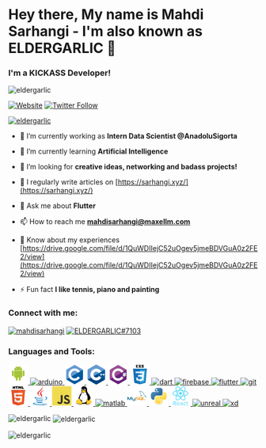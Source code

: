 <h1 align="left">Hey there, My name is Mahdi Sarhangi - I'm also known as ELDERGARLIC 🧄</h1>
<h3 align="left">I'm a KICKASS Developer!</h3>

<p align="left"> <img src="https://komarev.com/ghpvc/?username=eldergarlic&label=Profile%20views&color=b10eb4&style=flat" alt="eldergarlic" /> </p>

[![Website](https://img.shields.io/website?label=maxellm.com&style=for-the-badge&url=https%3A%2F%2Fmaxellm.com)](https://maxellm.com)
[![Twitter Follow](https://img.shields.io/twitter/follow/eldergarlic?color=1DA1F2&logo=twitter&style=for-the-badge)](https://twitter.com/intent/follow?original_referer=https%3A%2F%2Fgithub.com%2Feldergarlic&screen_name=eldergarlic)

<p align="left"> <a href="https://github.com/ryo-ma/github-profile-trophy"><img src="https://github-profile-trophy.vercel.app/?username=eldergarlic" alt="eldergarlic" /></a> </p>

- 🔭 I’m currently working as **Intern Data Scientist @AnadoluSigorta**

- 🌱 I’m currently learning **Artificial Intelligence**

- 👯 I’m looking for **creative ideas, networking and badass projects!**

- 📝 I regularly write articles on [https://sarhangi.xyz/](https://sarhangi.xyz/)

- 💬 Ask me about **Flutter**

- 📫 How to reach me **mahdisarhangi@maxellm.com**

- 📄 Know about my experiences [https://drive.google.com/file/d/1QuWDIIejC52uOgev5jmeBDVGuA0z2FE2/view](https://drive.google.com/file/d/1QuWDIIejC52uOgev5jmeBDVGuA0z2FE2/view)

- ⚡ Fun fact **I like tennis, piano and painting**

<h3 align="left">Connect with me:</h3>
<p align="left">
<a href="https://instagram.com/mahdisarhangi" target="blank"><img align="center" src="https://raw.githubusercontent.com/rahuldkjain/github-profile-readme-generator/master/src/images/icons/Social/instagram.svg" alt="mahdisarhangi" height="30" width="40" /></a>
<a href="https://discord.gg/ELDERGARLIC#7103" target="blank"><img align="center" src="https://raw.githubusercontent.com/rahuldkjain/github-profile-readme-generator/master/src/images/icons/Social/discord.svg" alt="ELDERGARLIC#7103" height="30" width="40" /></a>
</p>

<h3 align="left">Languages and Tools:</h3>
<p align="left"> <a href="https://developer.android.com" target="_blank" rel="noreferrer"> <img src="https://raw.githubusercontent.com/devicons/devicon/master/icons/android/android-original-wordmark.svg" alt="android" width="40" height="40"/> </a> <a href="https://www.arduino.cc/" target="_blank" rel="noreferrer"> <img src="https://cdn.worldvectorlogo.com/logos/arduino-1.svg" alt="arduino" width="40" height="40"/> </a> <a href="https://www.cprogramming.com/" target="_blank" rel="noreferrer"> <img src="https://raw.githubusercontent.com/devicons/devicon/master/icons/c/c-original.svg" alt="c" width="40" height="40"/> </a> <a href="https://www.w3schools.com/cpp/" target="_blank" rel="noreferrer"> <img src="https://raw.githubusercontent.com/devicons/devicon/master/icons/cplusplus/cplusplus-original.svg" alt="cplusplus" width="40" height="40"/> </a> <a href="https://www.w3schools.com/cs/" target="_blank" rel="noreferrer"> <img src="https://raw.githubusercontent.com/devicons/devicon/master/icons/csharp/csharp-original.svg" alt="csharp" width="40" height="40"/> </a> <a href="https://www.w3schools.com/css/" target="_blank" rel="noreferrer"> <img src="https://raw.githubusercontent.com/devicons/devicon/master/icons/css3/css3-original-wordmark.svg" alt="css3" width="40" height="40"/> </a> <a href="https://dart.dev" target="_blank" rel="noreferrer"> <img src="https://www.vectorlogo.zone/logos/dartlang/dartlang-icon.svg" alt="dart" width="40" height="40"/> </a> <a href="https://firebase.google.com/" target="_blank" rel="noreferrer"> <img src="https://www.vectorlogo.zone/logos/firebase/firebase-icon.svg" alt="firebase" width="40" height="40"/> </a> <a href="https://flutter.dev" target="_blank" rel="noreferrer"> <img src="https://www.vectorlogo.zone/logos/flutterio/flutterio-icon.svg" alt="flutter" width="40" height="40"/> </a> <a href="https://git-scm.com/" target="_blank" rel="noreferrer"> <img src="https://www.vectorlogo.zone/logos/git-scm/git-scm-icon.svg" alt="git" width="40" height="40"/> </a> <a href="https://www.w3.org/html/" target="_blank" rel="noreferrer"> <img src="https://raw.githubusercontent.com/devicons/devicon/master/icons/html5/html5-original-wordmark.svg" alt="html5" width="40" height="40"/> </a> <a href="https://www.java.com" target="_blank" rel="noreferrer"> <img src="https://raw.githubusercontent.com/devicons/devicon/master/icons/java/java-original.svg" alt="java" width="40" height="40"/> </a> <a href="https://developer.mozilla.org/en-US/docs/Web/JavaScript" target="_blank" rel="noreferrer"> <img src="https://raw.githubusercontent.com/devicons/devicon/master/icons/javascript/javascript-original.svg" alt="javascript" width="40" height="40"/> </a> <a href="https://www.linux.org/" target="_blank" rel="noreferrer"> <img src="https://raw.githubusercontent.com/devicons/devicon/master/icons/linux/linux-original.svg" alt="linux" width="40" height="40"/> </a> <a href="https://www.mathworks.com/" target="_blank" rel="noreferrer"> <img src="https://upload.wikimedia.org/wikipedia/commons/2/21/Matlab_Logo.png" alt="matlab" width="40" height="40"/> </a> <a href="https://www.mysql.com/" target="_blank" rel="noreferrer"> <img src="https://raw.githubusercontent.com/devicons/devicon/master/icons/mysql/mysql-original-wordmark.svg" alt="mysql" width="40" height="40"/> </a> <a href="https://www.python.org" target="_blank" rel="noreferrer"> <img src="https://raw.githubusercontent.com/devicons/devicon/master/icons/python/python-original.svg" alt="python" width="40" height="40"/> </a> <a href="https://reactjs.org/" target="_blank" rel="noreferrer"> <img src="https://raw.githubusercontent.com/devicons/devicon/master/icons/react/react-original-wordmark.svg" alt="react" width="40" height="40"/> </a> <a href="https://unrealengine.com/" target="_blank" rel="noreferrer"> <img src="https://raw.githubusercontent.com/kenangundogan/fontisto/036b7eca71aab1bef8e6a0518f7329f13ed62f6b/icons/svg/brand/unreal-engine.svg" alt="unreal" width="40" height="40"/> </a> <a href="https://www.adobe.com/products/xd.html" target="_blank" rel="noreferrer"> <img src="https://cdn.worldvectorlogo.com/logos/adobe-xd.svg" alt="xd" width="40" height="40"/> </a> </p>

<p><img align="left" src="https://github-readme-stats.vercel.app/api/top-langs?username=eldergarlic&show_icons=true&locale=en&layout=compact&hide_border=true&title_color=ff652f&icon_color=FFE400&bg_color=0D1117&text_color=ffffff&border_color=0c1a25" alt="eldergarlic" /></p>

<p>&nbsp;<img align="center" src="https://github-readme-stats.vercel.app/api?username=eldergarlic&show_icons=true&hide_border=true&title_color=ff652f&icon_color=FFE400&bg_color=0D1117&text_color=ffffff&border_color=0c1a25" alt="eldergarlic" /></p>

<p><img align="center" src="https://github-readme-streak-stats.herokuapp.com/?user=eldergarlic&show_icons=true&hide_border=true&title_color=ff652f&icon_color=FFE400&bg_color=0D1117&text_color=ffffff&border_color=0c1a25" alt="eldergarlic" /></p>

